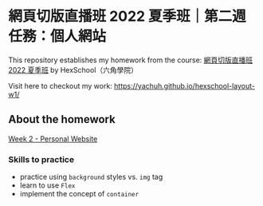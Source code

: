 # 網頁切版直播班 2022 夏季班｜第二週任務：個人網站

This repository establishes my homework from the course: [網頁切版直播班 2022 夏季班](https://courses.hexschool.com/courses/enrolled/1794551) by HexSchool（六角學院）

Visit here to checkout my work: https://yachuh.github.io/hexschool-layout-w1/

## About the homework
[Week 2 - Personal Website](https://rpg.hexschool.com/training/30/task)

### Skills to practice
- practice using `background` styles vs. `img` tag
- learn to use `Flex`
- implement the concept of `container`
